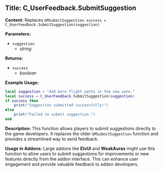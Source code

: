 ## Title: C_UserFeedback.SubmitSuggestion

**Content:**
Replaces `GMSubmitSuggestion`.
`success = C_UserFeedback.SubmitSuggestion(suggestion)`

**Parameters:**
- `suggestion`
  - *string*

**Returns:**
- `success`
  - *boolean*

**Example Usage:**
```lua
local suggestion = "Add more flight paths in the new zone."
local success = C_UserFeedback.SubmitSuggestion(suggestion)
if success then
    print("Suggestion submitted successfully!")
else
    print("Failed to submit suggestion.")
end
```

**Description:**
This function allows players to submit suggestions directly to the game developers. It replaces the older `GMSubmitSuggestion` function and provides a streamlined way to send feedback.

**Usage in Addons:**
Large addons like **ElvUI** and **WeakAuras** might use this function to allow users to submit suggestions for improvements or new features directly from the addon interface. This can enhance user engagement and provide valuable feedback to addon developers.
